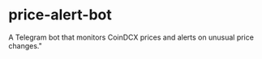# price-alert-bot
A Telegram bot that monitors CoinDCX prices and alerts on unusual price changes."
